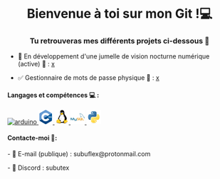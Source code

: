 <h1 align="center">Bienvenue à toi sur mon Git !💻</h1>
<h3 align="center">Tu retrouveras mes différents projets ci-dessous 📁</h3>

- 🔄 En développement d'une jumelle de vision nocturne numérique (active) 🌙 : [x](x)

- ✅ Gestionnaire de mots de passe physique 🔑 : [x](x)



<h4 align="left">Langages et compétences 💻 :</h4>
<p align="left"> <a href="https://www.arduino.cc/" target="_blank" rel="noreferrer"> <img src="https://cdn.worldvectorlogo.com/logos/arduino-1.svg" alt="arduino" width="32" height="32"/> </a> <a href="https://www.w3schools.com/cpp/" target="_blank" rel="noreferrer"> <img src="https://raw.githubusercontent.com/devicons/devicon/master/icons/cplusplus/cplusplus-original.svg" alt="cplusplus" width="32" height="32"/> </a> <a href="https://www.linux.org/" target="_blank" rel="noreferrer"> <img src="https://raw.githubusercontent.com/devicons/devicon/master/icons/linux/linux-original.svg" alt="linux" width="32" height="32"/> </a> <a href="https://www.mysql.com/" target="_blank" rel="noreferrer"> <img src="https://raw.githubusercontent.com/devicons/devicon/master/icons/mysql/mysql-original-wordmark.svg" alt="mysql" width="32" height="32"/> </a> <a href="https://www.python.org" target="_blank" rel="noreferrer"> <img src="https://raw.githubusercontent.com/devicons/devicon/master/icons/python/python-original.svg" alt="python" width="32" height="32"/> </a> </p>

<h4 align="left">Contacte-moi 📩:</h4>
- 📧 E-mail (publique) : subuflex@protonmail.com<p></p>
- 💬 Discord : subutex
